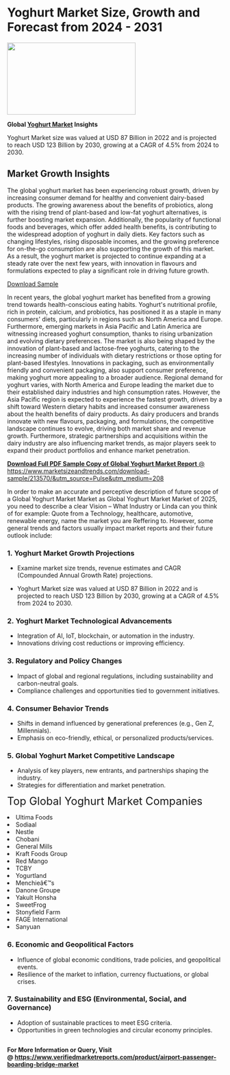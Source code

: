 <H1>Yoghurt Market Size, Growth and Forecast from 2024 - 2031</H1><img class="aligncenter size-medium wp-image-584254" src="https://thirdeyenews.in/wp-content/uploads/2024/09/Global-Market-Research-300x168.jpeg" alt="" width="300" height="168" /><p><strong>Global&nbsp;<a href="https://www.marketsizeandtrends.com/download-sample/213570/&amp;utm_source=Pulse&amp;utm_medium=208">Yoghurt Market</a> Insights</strong></p><p>Yoghurt Market size was valued at USD 87 Billion in 2022 and is projected to reach USD 123 Billion by 2030, growing at a CAGR of 4.5% from 2024 to 2030.</p><p><h2>Market Growth Insights</h2> <p>The global yoghurt market has been experiencing robust growth, driven by increasing consumer demand for healthy and convenient dairy-based products. The growing awareness about the benefits of probiotics, along with the rising trend of plant-based and low-fat yoghurt alternatives, is further boosting market expansion. Additionally, the popularity of functional foods and beverages, which offer added health benefits, is contributing to the widespread adoption of yoghurt in daily diets. Key factors such as changing lifestyles, rising disposable incomes, and the growing preference for on-the-go consumption are also supporting the growth of this market. As a result, the yoghurt market is projected to continue expanding at a steady rate over the next few years, with innovation in flavours and formulations expected to play a significant role in driving future growth.</p> <p><a href="#">Download Sample</a></p> <p>In recent years, the global yoghurt market has benefited from a growing trend towards health-conscious eating habits. Yoghurt's nutritional profile, rich in protein, calcium, and probiotics, has positioned it as a staple in many consumers' diets, particularly in regions such as North America and Europe. Furthermore, emerging markets in Asia Pacific and Latin America are witnessing increased yoghurt consumption, thanks to rising urbanization and evolving dietary preferences. The market is also being shaped by the innovation of plant-based and lactose-free yoghurts, catering to the increasing number of individuals with dietary restrictions or those opting for plant-based lifestyles. Innovations in packaging, such as environmentally friendly and convenient packaging, also support consumer preference, making yoghurt more appealing to a broader audience. Regional demand for yoghurt varies, with North America and Europe leading the market due to their established dairy industries and high consumption rates. However, the Asia Pacific region is expected to experience the fastest growth, driven by a shift toward Western dietary habits and increased consumer awareness about the health benefits of dairy products. As dairy producers and brands innovate with new flavours, packaging, and formulations, the competitive landscape continues to evolve, driving both market share and revenue growth. Furthermore, strategic partnerships and acquisitions within the dairy industry are also influencing market trends, as major players seek to expand their product portfolios and enhance market penetration. <p><a href="#"></p><p><span class=""><strong>Download Full PDF Sample Copy of Global Yoghurt Market Report</strong> @ <a href="https://www.marketsizeandtrends.com/download-sample/213570/&amp;utm_source=Pulse&amp;utm_medium=208" target="_blank">https://www.marketsizeandtrends.com/download-sample/213570/&amp;utm_source=Pulse&amp;utm_medium=208</a></span></p><p>In order to make an accurate and perceptive description of future scope of a Global&nbsp;Yoghurt Market Market as Global&nbsp;Yoghurt Market Market of 2025, you need to describe a clear Vision &ndash; What Industry or Linda can you think of for example: Quote from a Technology, healthcare, automotive, renewable energy, name the market you are Reffering to. However, some general trends and factors usually impact market reports and their future outlook include:</p><h3>1.&nbsp;<strong>Yoghurt Market Growth Projections</strong></h3><ul><li>Examine market size trends, revenue estimates and CAGR (Compounded Annual Growth Rate) projections.</li><li><p>Yoghurt Market size was valued at USD 87 Billion in 2022 and is projected to reach USD 123 Billion by 2030, growing at a CAGR of 4.5% from 2024 to 2030.</p></li></ul><h3>2.&nbsp;<strong>Yoghurt Market Technological Advancements</strong></h3><ul><li>Integration of AI, IoT, blockchain, or automation in the industry.</li><li>Innovations driving cost reductions or improving efficiency.</li></ul><h3>3.&nbsp;<strong>Regulatory and Policy Changes</strong></h3><ul><li>Impact of global and regional regulations, including sustainability and carbon-neutral goals.</li><li>Compliance challenges and opportunities tied to government initiatives.</li></ul><h3>4.&nbsp;<strong>Consumer Behavior Trends</strong></h3><ul><li>Shifts in demand influenced by generational preferences (e.g., Gen Z, Millennials).</li><li>Emphasis on eco-friendly, ethical, or personalized products/services.</li></ul><h3>5.&nbsp;<strong>Global Yoghurt Market Competitive Landscape</strong></h3><ul><li>Analysis of key players, new entrants, and partnerships shaping the industry.</li><li>Strategies for differentiation and market penetration.</li></ul><p data-pm-slice="1 1 []"><span style="color: inherit; font-family: inherit; font-size: 25px;">Top Global Yoghurt Market Companies</span></p><div class="" data-test-id=""><p><li>Ultima Foods</li><li> Sodiaal</li><li> Nestle</li><li> Chobani</li><li> General Mills</li><li> Kraft Foods Group</li><li> Red Mango</li><li> TCBY</li><li> Yogurtland</li><li> Menchieâ€™s</li><li> Danone Groupe</li><li> Yakult Honsha</li><li> SweetFrog</li><li> Stonyfield Farm</li><li> FAGE International</li><li> Sanyuan</li></p></div><h3>6.&nbsp;<strong>Economic and Geopolitical Factors</strong></h3><ul><li>Influence of global economic conditions, trade policies, and geopolitical events.</li><li>Resilience of the market to inflation, currency fluctuations, or global crises.</li></ul><h3>7.&nbsp;<strong>Sustainability and ESG (Environmental, Social, and Governance)</strong></h3><ul><li>Adoption of sustainable practices to meet ESG criteria.</li><li>Opportunities in green technologies and circular economy principles.</li></ul><h2><strong style="font-size: 14px;">For More Information or Query, Visit @&nbsp;</strong><a style="background-color: #ffffff; font-size: 14px;" href="https://www.marketsizeandtrends.com/report/yoghurt-market/" target="_blank">https://www.verifiedmarketreports.com/product/airport-passenger-boarding-bridge-market</a></h2>

